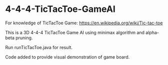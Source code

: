# 4-4-4-TicTacToe-GameAI

For knowledge of TicTacToe Game: https://en.wikipedia.org/wiki/Tic-tac-toe

This is a 3D 4-4-4 TicTacToe Game AI using minimax algorithm and alpha-beta pruning.

Run runTicTacToe.java for result.

Code added to provide visual demonstration of game board.
